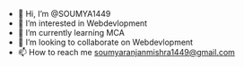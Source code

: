 - 👋 Hi, I’m @SOUMYA1449
- 👀 I’m interested in Webdevlopment
- 🌱 I’m currently learning MCA
- 💞️ I’m looking to collaborate on Webdevlopment
- 📫 How to reach me soumyaranjanmishra1449@gmail.com


<!---
SOUMYA1449/SOUMYA1449 is a ✨ special ✨ repository because its `README.md` (this file) appears on your GitHub profile.
You can click the Preview link to take a look at your changes.
--->
